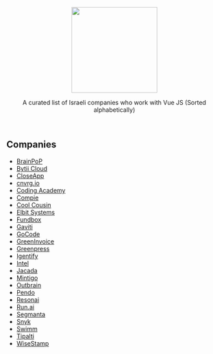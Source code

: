<div align="center">
  
<img width="200px" src="https://github.com/JonathanDn/vue-companies-israel/blob/main/vue.png">

A curated list of Israeli companies who work with Vue JS
(Sorted alphabetically)

</div>

<br/>

## Companies
* [BrainPoP](https://brainpop.com)
* [Bytii Cloud](https://bytii.cloud)
* [CloseApp](https://closeapp.co.il)
* [cnvrg.io](https://cnvrg.io)
* [Coding Academy](https://www.coding-academy.org)
* [Compie](https://www.compie.co.il)
* [Cool Cousin](https://www.coolcousin.com)
* [Elbit Systems](https://elbitsystems.com/)
* [Fundbox](https:///fundbox.com)
* [Gaviti](https://www.gaviti.com)
* [GoCode](https://gocode.co.il)
* [GreenInvoice](https://www.greeninvoice.co.il/)
* [Greenpress](https://github.com/greenpress)
* [Igentify](https://www.igentify.com)
* [Intel](https://www.intel.co.il/content/www/il/he/homepage.html)
* [Jacada](https://www.jacada.com/positions-in-israel)
* [Mintigo](https://www.mintigo.com)
* [Outbrain](https://www.outbrain.com)
* [Pendo](https://pendo.io)
* [Resonai](https://resonai.com)
* [Run.ai](https://run.ai)
* [Segmanta](https://segmanta.com)
* [Snyk](http://snyk.io)
* [Swimm](https://swimm.io/)
* [Tipalti](https://tipalti.com)
* [WiseStamp](https://www.wisestamp.com)
